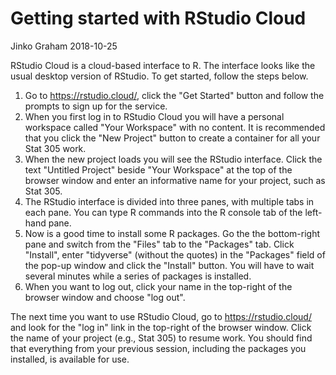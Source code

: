 Getting started with RStudio Cloud
================
Jinko Graham
2018-10-25

RStudio Cloud is a cloud-based interface to R. The interface looks like the usual desktop version of RStudio. To get started, follow the steps below.

1.  Go to <https://rstudio.cloud/>, click the "Get Started" button and follow the prompts to sign up for the service.
2.  When you first log in to RStudio Cloud you will have a personal workspace called "Your Workspace" with no content. It is recommended that you click the "New Project" button to create a container for all your Stat 305 work.
3.  When the new project loads you will see the RStudio interface. Click the text "Untitled Project" beside "Your Workspace" at the top of the browser window and enter an informative name for your project, such as Stat 305.
4.  The RStudio interface is divided into three panes, with multiple tabs in each pane. You can type R commands into the R console tab of the left-hand pane.
5.  Now is a good time to install some R packages. Go the the bottom-right pane and switch from the "Files" tab to the "Packages" tab. Click "Install", enter "tidyverse" (without the quotes) in the "Packages" field of the pop-up window and click the "Install" button. You will have to wait several minutes while a series of packages is installed.
6.  When you want to log out, click your name in the top-right of the browser window and choose "log out".

The next time you want to use RStudio Cloud, go to <https://rstudio.cloud/> and look for the "log in" link in the top-right of the browser window. Click the name of your project (e.g., Stat 305) to resume work. You should find that everything from your previous session, including the packages you installed, is available for use.
